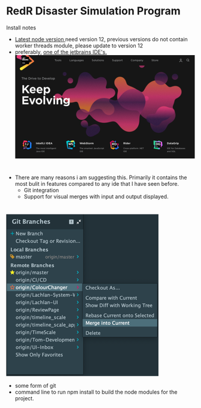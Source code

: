 # RedR Disaster Simulation Program

Install notes

- [Latest node version ](https://nodejs.org/en/) need version 12, previous versions do not contain worker threads module, please update to version 12
- preferably, [ one of the jetbrains IDE's.](https://gitlab.ecs.vuw.ac.nz/ENGR300-2019/Project-16/redr-disaster-simulation-program/wikis/Jetbrains-Products-for-Development)
![image](RedR-Disaster-Simulator/DisasterSimulatorNodeJSServer/resources/js/vis-4.21.0/examples/network/img/soft-scraps-icons/image.png)

#

- There are many reasons i am suggesting this. Primarily it contains the most bulit in features compared to
any ide that I have seen before.
    - Git integration
    - Support for visual merges with input and output displayed.

#
![git branches in web storm](RedR-Disaster-Simulator/DisasterSimulatorNodeJSServer/resources/js/vis-4.21.0/examples/network/img/soft-scraps-icons/git%20branches%20in%20web%20storm.png)
- some form of git
- command line to run npm install to build the node modules for the project.
